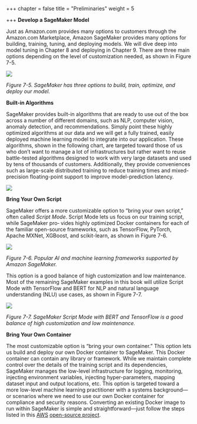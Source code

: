 +++
chapter = false
title = "Preliminaries"
weight = 5

+++
**Develop a SageMaker Model**

Just as Amazon.com provides many options to customers through the Amazon.com Marketplace, Amazon SageMaker provides many options for building, training, tuning, and deploying models. We will dive deep into model tuning in Chapter 8 and deploying in Chapter 9. There are three main options depending on the level of customization needed, as shown in Figure 7-5.

![](/images/model.png)

_Figure 7-5. SageMaker has three options to build, train, optimize, and deploy our model._

**Built-in Algorithms**

SageMaker provides built-in algorithms that are ready to use out of the box across a number of different domains, such as NLP, computer vision, anomaly detection, and recommendations. Simply point these highly optimized algorithms at our data and we will get a fully trained, easily deployed machine learning model to integrate into our application. These algorithms, shown in the following chart, are targeted toward those of us who don’t want to manage a lot of infrastructures but rather want to reuse battle-tested algorithms designed to work with very large datasets and used by tens of thousands of customers. Additionally, they provide conveniences such as large-scale distributed training to reduce training times and mixed-precision floating-point support to improve model-prediction latency.

![](/images/built-in.png)

**Bring Your Own Script**

SageMaker offers a more customizable option to “bring your own script,” often called _Script Mode_. Script Mode lets us focus on our training script, while SageMaker pro‐ vides highly optimized Docker containers for each of the familiar open-source frameworks, such as TensorFlow, PyTorch, Apache MXNet, XGBoost, and scikit-learn, as shown in Figure 7-6.

![](/images/frameworks.png)

_Figure 7-6. Popular AI and machine learning frameworks supported by Amazon SageMaker._

This option is a good balance of high customization and low maintenance. Most of the remaining SageMaker examples in this book will utilize Script Mode with TensorFlow and BERT for NLP and natural language understanding (NLU) use cases, as shown in Figure 7-7.

![](/images/model-BERT.png)

_Figure 7-7. SageMaker Script Mode with BERT and TensorFlow is a good balance of high customization and low maintenance._

**Bring Your Own Container**

The most customizable option is “bring your own container.” This option lets us build and deploy our own Docker container to SageMaker. This Docker container can contain any library or framework. While we maintain complete control over the details of the training script and its dependencies, SageMaker manages the low-level infrastructure for logging, monitoring, injecting environment variables, injecting hyper-parameters, mapping dataset input and output locations, etc. This option is targeted toward a more low-level machine learning practitioner with a systems background—or scenarios where we need to use our own Docker container for compliance and security reasons. Converting an existing Docker image to run within SageMaker is simple and straightforward—just follow the steps listed in this [AWS](https://oreil.ly/7Rn86) [open-source project](https://oreil.ly/7Rn86).